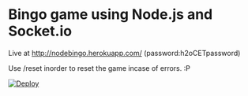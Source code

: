 # Bingo game using Node.js and Socket.io

Live at http://nodebingo.herokuapp.com/ 
(password:h2oCETpassword)

Use /reset inorder to reset the game incase of errors. :P 

[![Deploy](https://www.herokucdn.com/deploy/button.svg)](https://heroku.com/deploy)
